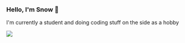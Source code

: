 ### Hello, I'm Snow 👋

I'm currently a student and doing coding stuff on the side as a hobby

<img align="center" src="https://github-readme-stats.vercel.app/api?username=kibbewater&theme=dark" />
